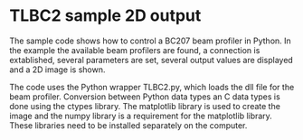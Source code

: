 # TLBC2 sample 2D output

The sample code shows how to control a BC207 beam profiler in Python.
In the example the available beam profilers are found, a connection is extablished, several parameters are set, several output values are displayed and a 2D image is shown.
 
The code uses the Python wrapper TLBC2.py, which loads the dll file for the beam profiler.
Conversion between Python data types an C data types is done using the ctypes library.
The matplotlib library is used to create the image and the numpy library is a requirement for the matplotlib library. 
These libraries need to be installed separately on the computer.
